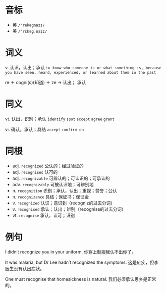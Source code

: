 # 音标

- 英 `/'rekəɡnaɪz/`
- 美 `/ˈrɛkəɡˌnaɪz/`

# 词义

v. 认识，认出；承认
`to know who someone is or what something is, because you have seen, heard, experienced, or learned about them in the past`



re ＋ cogni(s)(知道) ＋ ze → 认出； 承认

# 同义

vt. 认出，识别；承认
`identify` `spot` `accept` `agree` `grant`

vi. 确认，承认；具结
`accept` `confirm on`

# 同根

- adj. `recognized` 公认的；经过验证的
- adj. `recognised` 认可的
- adj. `recognizable` 可辨认的；可认识的；可承认的
- adv. `recognizably` 可被认识地；可辨别地
- n. `recognition` 识别；承认，认出；重视；赞誉；公认
- n. `recognizance` 具结；保证书；保证金
- v. `recognized` 认识；意识到（recogniz的过去分词）
- v. `recognised` 承认；认出；辨别（recognise的过去分词）
- vt. `recognise` 承认，认可；识别

# 例句

I didn’t recognize you in your uniform.
你穿上制服我认不出你了。

It was malaria, but Dr Lee hadn’t recognized the symptoms.
这是疟疾，但李医生没有认出症状。

One must recognise that homesickness is natural.
我们必须承认思乡是正常的。


